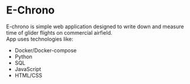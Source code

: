 # E-Chrono

E-chrono is simple web application designed to write down and measure time of glider flights on commercial airfield. \
App uses technologies like:
- Docker/Docker-compose
- Python
- SQL
- JavaScript
- HTML/CSS
